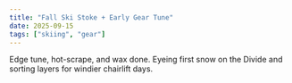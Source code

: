 ```yaml
---
title: "Fall Ski Stoke + Early Gear Tune"
date: 2025-09-15
tags: ["skiing", "gear"]
---
```


Edge tune, hot-scrape, and wax done. Eyeing first snow on the Divide and sorting layers for windier chairlift days.